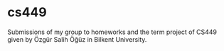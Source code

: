 # cs449

Submissions of my group to homeworks and the term project of CS449 given by Özgür Salih Öğüz in Bilkent University.
